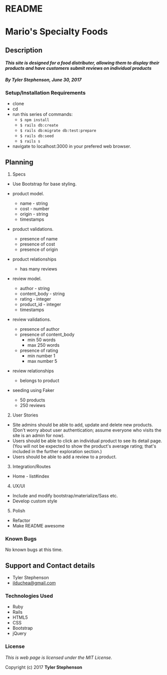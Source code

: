 # README

# Mario's Specialty Foods

## Description

#### _**This site is designed for a food distributer, allowing them to display their products and have customers submit reviews on individual products**_

#### _**By Tyler Stephenson, June 30, 2017**_

### Setup/Installation Requirements
* clone <link to repo>
* cd <local repo>
* run this series of commands:
  * `$ npm install`
  * `$ rails db:create`
  * `$ rails db:migrate db:test:prepare`
  * `$ rails db:seed`
  * `$ rails s`
* navigate to localhost:3000 in your prefered web browser.

## Planning

1. Specs
  * Use Bootstrap for base styling.
  * product model.
      * name - string
      * cost - number
      * origin - string
      * timestamps
  * product validations.
    * presence of name
    * presence of cost
    * presence of origin
  * product relationships
    * has many reviews

  * review model.
      * author - string
      * content_body - string
      * rating - integer
      * product_id - integer
      * timestamps
  * review validations.
    * presence of author
    * presence of content_body
      * min 50 words
      * max 250 words
    * presence of rating
      * min number 1
      * max number 5
  * review relationships
    * belongs to product

  * seeding using Faker
    * 50 products
    * 250 reviews
2. User Stories
  * Site admins should be able to add, update and delete new products. (Don't worry about user authentication; assume everyone who visits the site is an admin for now).
  * Users should be able to click an individual product to see its detail page. (You will not be expected to show the product's average rating; that's included in the further exploration section.)
  * Users should be able to add a review to a product.

3. Integration/Routes
  * Home - list#index

4. UX/UI
  * Include and modify bootstrap/materialize/Sass etc.
  * Develop custom style

5. Polish
  * Refactor
  * Make README awesome

### Known Bugs
No known bugs at this time.

## Support and Contact details
* Tyler Stephenson
* ilduchea@gmail.com

### Technologies Used

* Ruby
* Rails
* HTML5
* CSS
* Bootstrap
* jQuery

### License

*This is web page is licensed under the MIT License.*

Copyright (c) 2017 **Tyler Stephenson**
